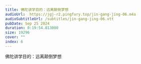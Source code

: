 ```yaml
---
title: 佛陀讲学目的：远离颠倒梦想
audioUrl:  https://jgj-r2.pingfury.top/jin-gang-jing-06.m4a
audioSubtitleUrl: /subtitles/jin-gang-jing-06.vtt
pubDate: Sep 25 2024
duration: 0:19:54.813000
size: 19296
cover: ""
index: 6
---
```

佛陀讲学目的：远离颠倒梦想